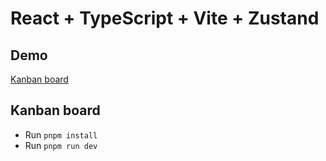 # React + TypeScript + Vite + Zustand

## Demo

[Kanban board](https://nextjs-hangman-lac.vercel.app/)

## Kanban board

- Run `pnpm install`
- Run `pnpm run dev`
